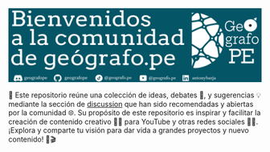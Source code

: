 <img src="img/banner.jpg"/>

📂 Este repositorio reúne una colección de ideas, debates 💭, y sugerencias 💡 mediante la sección de [discussion]() que han sido recomendadas y abiertas por la comunidad 🌐. Su propósito de este repositorio es inspirar y facilitar la creación de contenido creativo 🎥✨ para YouTube y otras redes sociales 📱📸. ¡Explora y comparte tu visión para dar vida a grandes proyectos y nuevo contenido! 🚀🎬